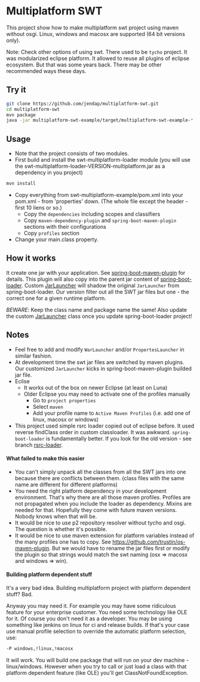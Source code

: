 Multiplatform SWT
==================

This project show how to make multiplatform swt project using maven without osgi.
Linux, windows and macosx are supported (64 bit versions only).

Note: Check other options of using swt. There used to be `tycho` project.
It was modularized eclipse platform. It allowed to reuse all plugins
of eclipse ecosystem. But that was some years back. There may be other
recommended ways these days.


Try it
------

``` bash
git clone https://github.com/jendap/multiplatform-swt.git
cd multiplatform-swt
mvn package
java -jar multiplatform-swt-example/target/multiplatform-swt-example-*.jar
```


Usage
-----

* Note that the project consists of two modules.
* First build and install the swt-multiplatform-loader module (you will use
  the swt-multiplatform-loader-VERSION-multiplatform.jar as a dependency in you project)
``` bash
mvn install
```
* Copy everything from swt-multiplatform-example/pom.xml into your pom.xml - from 'properties' down.
  (The whole file except the header - first 10 liens or so.)
  - Copy the `dependencies` including scopes and classifiers
  - Copy `maven-dependency-plugin` and `spring-boot-maven-plugin` sections with their configurations
  - Copy `profiles` section
* Change your main.class property.


How it works
------------

It create one jar with your application. See
[spring-boot-maven-plugin](http://docs.spring.io/spring-boot/docs/current/reference/html/build-tool-plugins-maven-plugin.html)
for details. This plugin will also copy into the parent jar content of
[spring-boot-loader](https://github.com/spring-projects/spring-boot/tree/master/spring-boot-tools/spring-boot-loader).
Custom [JarLauncher](multiplatform-swt-loader/src/main/java/org/springframework/boot/loader/JarLauncher.java)
will shadow the original `JarLauncher` from spring-boot-loader. Our version filter
out all the SWT jar files but one - the correct one for a given runtime platform.

*BEWARE*: Keep the class name and package name the same! Also update the custom
[JarLauncher](multiplatform-swt-loader/src/main/java/org/springframework/boot/loader/JarLauncher.java)
class once you update spring-boot-loader project!


Notes
-----

* Feel free to add and modify `WarLauncher` and/or `PropertesLauncher` in similar fashion.
* At development time the swt jar files are switched by maven plugins. Our customized
  `JarLauncher` kicks in spring-boot-maven-plugin builded jar file.
* Eclise
  - It works out of the box on newer Eclipse (at least on Luna)
  - Older Eclipse you may need to activate one of the profiles manually
    - Go to `project properties`
    - Select `maven`
    - Add your profile name to `Active Maven Profiles`
      (i.e. add one of linux, macosx or windows)
* This project used simple rsrc loader copied out of eclipse before. It used
  reverse findClass order in custom classloader. It was awkward. `spring-boot-loader`
  is fundamentally better. If you look for the old version - see branch
  [rsrc-loader](../../tree/rsrc-loader).


#### What failed to make this easier

* You can't simply unpack all the classes from all the SWT jars into one because there are
  conflicts between them. (class files with the same name are different for different platforms)
* You need the right platform dependency in your development environment. That's why there are
  all those maven profiles. Profiles are not propagated when you include the loader as dependency.
  Mixins are needed for that. Hopefully they come with future maven versions. Nobody knows when
  that will be.
* It would be nice to use p2 repository resolver without tycho and osgi. The question is whether
  it's possible.
* It would be nice to use maven extension for platform variables instead of the many profiles
  one has to copy. See https://github.com/trustin/os-maven-plugin. But we would have to rename
  the jar files first or modify the plugin so that strings would match the swt naming
  (osx => macosx and windows => win).


#### Building platform dependent stuff

It's a very bad idea. Building multiplatform project with platform dependent stuff? Bad.

Anyway you may need it. For example you may have some ridiculous feature for your enterprise
customer. You need some technology like OLE for it. Of course you don't need it as a developer.
You may be using something like jenkins on linux for ci and release builds. If that's your case
use manual profile selection to override the automatic platform selection, use:
```bash
-P windows,!linux,!macosx
```

It will work. You will build one package that will run on your dev machine - linux/windows.
However when you try to call or just load a class with that platform dependent feature (like OLE)
you'll get ClassNotFoundException.
